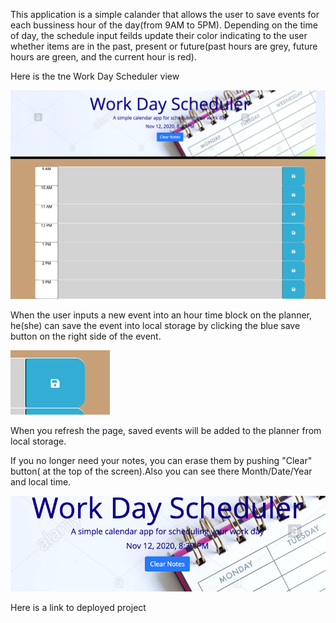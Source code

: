 This application is a simple calander that allows the user to save events for each bussiness hour of the day(from 9AM to 5PM).
Depending on the time of day, the schedule input feilds update their color indicating to the user whether items are in the past, present or future(past hours are grey, future hours are green, and the current hour is red).

Here is the tne Work Day Scheduler view

![Work Day Scheduler view](images/plannerView.png)


When the user inputs a new event into an hour time block on the planner, he(she) can save the event into local storage by clicking the blue save button on the right side of the event.


![Save Button](images/saveButton.png)

When you refresh the page, saved events will be added to the planner from local storage.

If you no longer need your notes, you can erase them by pushing "Clear" button( at the top of the screen).Also you can see there Month/Date/Year and local time.



![Clear button and time](images/localTime.png)

Here is a link to deployed project 